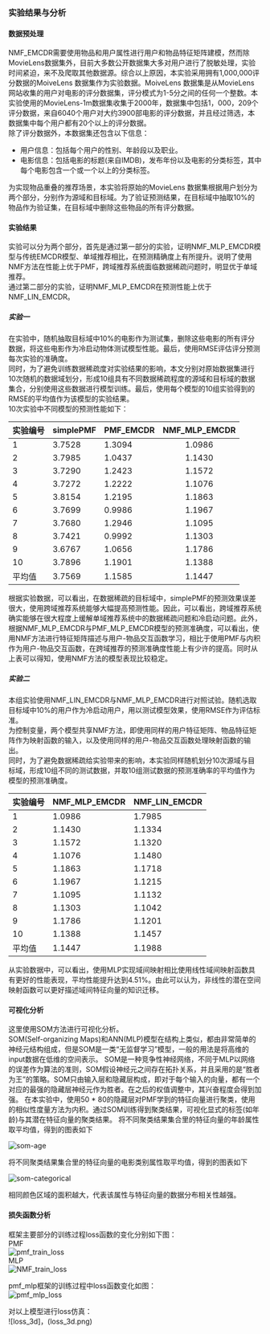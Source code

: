 ### 实验结果与分析
#### 数据预处理
NMF_EMCDR需要使用物品和用户属性进行用户和物品特征矩阵建模，然而除MovieLens数据集外，目前大多数公开数据集大多对用户进行了脱敏处理，实验时间紧迫，来不及爬取其他数据源。综合以上原因，本实验采用拥有1,000,000评分数据的MoiveLens 数据集作为实验数据。MoiveLens 数据集是从MovieLens 网站收集的用户对电影的评分数据集，评分模式为1-5分之间的任何一个整数。本实验使用的MovieLens-1m数据集收集于2000年，数据集中包括1，000，209个评分数据，来自6040个用户对大约3900部电影的评分数据，并且经过筛选，本数据集中每个用户都有20个以上的评分数据。  
除了评分数据外，本数据集还包含以下信息：
* 用户信息：包括每个用户的性别、年龄段以及职业。
* 电影信息：包括电影的标题(来自IMDB)，发布年份以及电影的分类标签，其中每个电影包含一个或一个以上的分类标签。  

为实现物品重叠的推荐场景，本实验将原始的MovieLens 数据集根据用户划分为两个部分，分别作为源域和目标域。为了验证预测结果，在目标域中抽取10%的物品作为验证集，在目标域中删除这些物品的所有评分数据。

#### 实验结果
实验可以分为两个部分，首先是通过第一部分的实验，证明NMF_MLP_EMCDR模型与传统EMCDR模型、单域推荐相比，在预测精确度上有所提升。说明了使用NMF方法在性能上优于PMF，跨域推荐系统面临数据稀疏问题时，明显优于单域推荐。  
通过第二部分的实验，证明NMF_MLP_EMCDR在预测性能上优于NMF_LIN_EMCDR。
##### 实验一  
在实验中，随机抽取目标域中10%的电影作为测试集，删除这些电影的所有评分数据，将这些电影作为冷启动物体测试模型性能。最后，使用RMSE评估评分预测每次实验的准确度。  
同时，为了避免训练数据稀疏度对实验结果的影响，本文分别对原始数据集进行10次随机的数据域划分，形成10组具有不同数据稀疏程度的源域和目标域的数据集合，分别使用这些数据进行模型训练。最后，使用每个模型的10组实验得到的RMSE的平均值作为该模型的实验结果。  
10次实验中不同模型的预测性能如下：  

| 实验编号 | simplePMF | PMF_EMCDR | NMF_MLP_EMCDR |
| --- | --- | --- | :-: |
| 1 | 3.7528 | 1.3094 | 1.0986 |
| 2 |	3.7985 | 1.0437 | 1.1430 |
| 3 |	3.7290 | 1.2423 | 1.1572 |
| 4 |	3.7272 | 1.2222 | 1.1076 |
| 5 |	3.8154 | 1.2195 | 1.1863 |
| 6 |	3.7699 | 0.9986 | 1.1967 |
| 7 |	3.7680 | 1.2946 | 1.1095 |
| 8 |	3.7421 | 0.9992 | 1.1303 |
| 9 |	3.6767 | 1.0656 | 1.1786 |
| 10 |	3.7896 | 1.1901 | 1.1388 |
| 平均值 |	3.7569 | 1.1585 | 1.1447 |

根据实验数据，可以看出，在数据稀疏的目标域中，simplePMF的预测效果误差很大，使用跨域推荐系统能够大幅提高预测性能。因此，可以看出，跨域推荐系统确实能够在很大程度上缓解单域推荐系统中的数据稀疏问题和冷启动问题。此外，根据NMF_MLP_EMCDR与PMF_MLP_EMCDR模型的预测准确度，可以看出，使用NMF方法进行特征矩阵描述与用户-物品交互函数学习，相比于使用PMF与内积作为用户-物品交互函数，在跨域推荐的预测准确度性能上有少许的提高。同时从上表可以得知，使用NMF方法的模型表现比较稳定。

##### 实验二
本组实验使用NMF_LIN_EMCDR与NMF_MLP_EMCDR进行对照试验。随机选取目标域中10%的用户作为冷启动用户，用以测试模型效果，使用RMSE作为评估标准。  
为控制变量，两个模型共享NMF方法，即使用同样的用户特征矩阵、物品特征矩阵作为映射函数的输入，以及使用同样的用户-物品交互函数处理映射函数的输出。  
同时，为了避免数据稀疏给实验带来的影响，本实验同样随机划分10次源域与目标域，形成10组不同的测试数据，并取10组测试数据的预测准确率的平均值作为模型的预测准确度。

| 实验编号 | 	NMF_MLP_EMCDR |	NMF_LIN_EMCDR |
| --- | --- | --- |
| 1 |	1.0986 | 1.7985 |
| 2 |	1.1430 | 1.1334 |
| 3 |	1.1572 | 1.1320 |
| 4 |	1.1076 | 1.1480 |
| 5 |	1.1863 | 1.1718 |
| 6 |	1.1967 | 1.1215 |
| 7 |	1.1095 | 1.1132 |
| 8 |	1.1303 | 1.1042 |
| 9 |	1.1786 | 1.1201 |
| 10 |	1.1388 | 1.1457 |
| 平均值 |	1.1447 | 1.1988 |

从实验数据中，可以看出，使用MLP实现域间映射相比使用线性域间映射函数具有更好的性能表现，平均性能提升达到4.51%。由此可以认为，非线性的潜在空间映射函数可以更好描述域间特征向量的知识迁移。

#### 可视化分析
这里使用SOM方法进行可视化分析。  
SOM(Self-organizing Maps)和ANN(MLP)模型在结构上类似，都由非常简单的神经元结构组成，但是SOM是一类“无监督学习”模型，一般的用法是将高维的input数据在低维的空间表示。
SOM是一种竞争性神经网络，不同于MLP以网络的误差作为算法的准则，SOM假设神经元之间存在拓扑关系，并且采用的是“胜者为王”的策略。SOM只由输入层和隐藏层构成，即对于每个输入的向量，都有一个对应的最强的隐藏层神经元作为胜者。在之后的权值调整中，其兴奋程度会得到加强。
在本实验中，使用50 * 80的隐藏层对PMF学到的特征向量进行聚类，使用的相似性度量方法为内积。通过SOM训练得到聚类结果，可视化显式的标签(如年龄)与其潜在特征向量的聚类结果。
将不同聚类结果集合里的特征向量的年龄属性取平均值，得到的图表如下

![som-age](som-age.png)  

将不同聚类结果集合里的特征向量的电影类别属性取平均值，得到的图表如下  

![som-categorical](som-categories.png)

相同颜色区域的面积越大，代表该属性与特征向量的数据分布相关性越强。

#### 损失函数分析
框架主要部分的训练过程loss函数的变化分别如下图：  
PMF  
![pmf_train_loss](train_eta_loss.png)  
MLP  
![NMF_train_loss](mlp_loss.png)

pmf_mlp框架的训练过程中loss函数变化如图：  
![pmf_mlp_loss](mlp_pmf__test_lr_0.4.png)

对以上模型进行loss仿真：  
![loss_3d]，(loss_3d.png)
